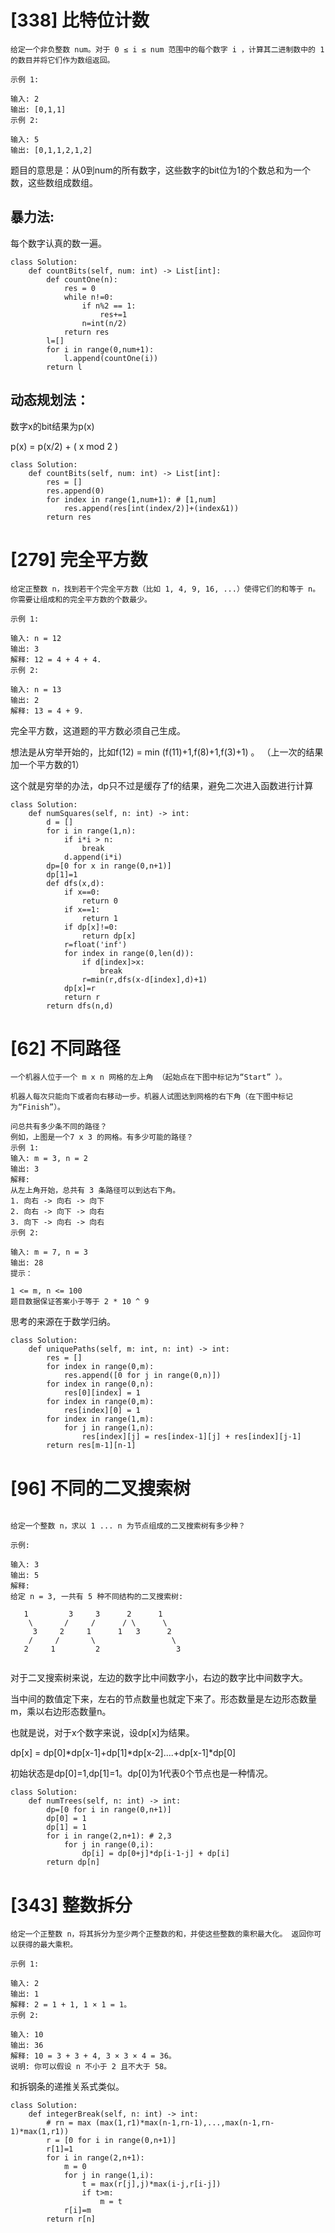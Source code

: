 # [338] 比特位计数

```
给定一个非负整数 num。对于 0 ≤ i ≤ num 范围中的每个数字 i ，计算其二进制数中的 1 的数目并将它们作为数组返回。

示例 1:

输入: 2
输出: [0,1,1]
示例 2:

输入: 5
输出: [0,1,1,2,1,2]

```

题目的意思是：从0到num的所有数字，这些数字的bit位为1的个数总和为一个数，这些数组成数组。

## 暴力法:
每个数字认真的数一遍。
```
class Solution:
    def countBits(self, num: int) -> List[int]:
        def countOne(n):
            res = 0
            while n!=0:
                if n%2 == 1:
                    res+=1
                n=int(n/2)
            return res
        l=[]
        for i in range(0,num+1):
            l.append(countOne(i))
        return l
```

## 动态规划法：

数字x的bit结果为p(x)

p(x) = p(x/2) + ( x mod 2 )

```
class Solution:
    def countBits(self, num: int) -> List[int]:
        res = []
        res.append(0)
        for index in range(1,num+1): # [1,num]
            res.append(res[int(index/2)]+(index&1))
        return res
```


# [279] 完全平方数

```
给定正整数 n，找到若干个完全平方数（比如 1, 4, 9, 16, ...）使得它们的和等于 n。你需要让组成和的完全平方数的个数最少。

示例 1:

输入: n = 12
输出: 3 
解释: 12 = 4 + 4 + 4.
示例 2:

输入: n = 13
输出: 2
解释: 13 = 4 + 9.

```

完全平方数，这道题的平方数必须自己生成。

想法是从穷举开始的，比如f(12) = min (f(11)+1,f(8)+1,f(3)+1) 。 （上一次的结果加一个平方数的1）

这个就是穷举的办法，dp只不过是缓存了f的结果，避免二次进入函数进行计算


```
class Solution:
    def numSquares(self, n: int) -> int:
        d = []
        for i in range(1,n):
            if i*i > n:
                break
            d.append(i*i)
        dp=[0 for x in range(0,n+1)]
        dp[1]=1
        def dfs(x,d):
            if x==0:
                return 0
            if x==1:
                return 1
            if dp[x]!=0:
                return dp[x]
            r=float('inf')
            for index in range(0,len(d)):
                if d[index]>x:
                    break
                r=min(r,dfs(x-d[index],d)+1)
            dp[x]=r
            return r
        return dfs(n,d)
```


# [62] 不同路径
```
一个机器人位于一个 m x n 网格的左上角 （起始点在下图中标记为“Start” ）。

机器人每次只能向下或者向右移动一步。机器人试图达到网格的右下角（在下图中标记为“Finish”）。

问总共有多少条不同的路径？
例如，上图是一个7 x 3 的网格。有多少可能的路径？
示例 1:
输入: m = 3, n = 2
输出: 3
解释:
从左上角开始，总共有 3 条路径可以到达右下角。
1. 向右 -> 向右 -> 向下
2. 向右 -> 向下 -> 向右
3. 向下 -> 向右 -> 向右
示例 2:

输入: m = 7, n = 3
输出: 28
提示：

1 <= m, n <= 100
题目数据保证答案小于等于 2 * 10 ^ 9

```

思考的来源在于数学归纳。

```
class Solution:
    def uniquePaths(self, m: int, n: int) -> int:
        res = []
        for index in range(0,m):
            res.append([0 for j in range(0,n)])
        for index in range(0,n):
            res[0][index] = 1
        for index in range(0,m):
            res[index][0] = 1
        for index in range(1,m):
            for j in range(1,n):
                res[index][j] = res[index-1][j] + res[index][j-1]
        return res[m-1][n-1]
```

# [96] 不同的二叉搜索树

```

给定一个整数 n，求以 1 ... n 为节点组成的二叉搜索树有多少种？

示例:

输入: 3
输出: 5
解释:
给定 n = 3, 一共有 5 种不同结构的二叉搜索树:

   1         3     3      2      1
    \       /     /      / \      \
     3     2     1      1   3      2
    /     /       \                 \
   2     1         2                 3


```

对于二叉搜索树来说，左边的数字比中间数字小，右边的数字比中间数字大。

当中间的数值定下来，左右的节点数量也就定下来了。形态数量是左边形态数量m，乘以右边形态数量n。

也就是说，对于x个数字来说，设dp[x]为结果。

dp[x] = dp[0]*dp[x-1]+dp[1]*dp[x-2]....+dp[x-1]*dp[0]

初始状态是dp[0]=1,dp[1]=1。dp[0]为1代表0个节点也是一种情况。

```
class Solution:
    def numTrees(self, n: int) -> int:
        dp=[0 for i in range(0,n+1)]
        dp[0] = 1
        dp[1] = 1
        for i in range(2,n+1): # 2,3
            for j in range(0,i):
                dp[i] = dp[0+j]*dp[i-1-j] + dp[i]
        return dp[n]
```

# [343] 整数拆分
```
给定一个正整数 n，将其拆分为至少两个正整数的和，并使这些整数的乘积最大化。 返回你可以获得的最大乘积。

示例 1:

输入: 2
输出: 1
解释: 2 = 1 + 1, 1 × 1 = 1。
示例 2:

输入: 10
输出: 36
解释: 10 = 3 + 3 + 4, 3 × 3 × 4 = 36。
说明: 你可以假设 n 不小于 2 且不大于 58。

```
和拆钢条的递推关系式类似。

```
class Solution:
    def integerBreak(self, n: int) -> int:
        # rn = max (max(1,r1)*max(n-1,rn-1),...,max(n-1,rn-1)*max(1,r1))
        r = [0 for i in range(0,n+1)]
        r[1]=1
        for i in range(2,n+1):
            m = 0
            for j in range(1,i):
                t = max(r[j],j)*max(i-j,r[i-j])
                if t>m:
                    m = t
            r[i]=m
        return r[n]
```
